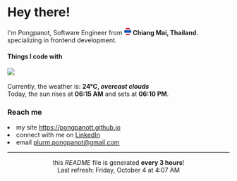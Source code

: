 <h1>Hey there!</h1>
<p>I'm Pongpanot, Software Engineer from <img src="./asset/thailand.png" width="16"/> <b>Chiang Mai, Thailand.</b> specializing in frontend development.</p>

<h4>Things I code with</h4>
<p align="left">
  <a href="https://pongpanott.github.io">
    <img src="https://skillicons.dev/icons?i=js,ts,html,css,react,nextjs,tailwind,redux,rxjs,express,mysql,postgres,sequelize,mongodb,nodejs,npm,github,docker&perline=6" />
  </a>
</p>


<p>Currently, the weather is: <b> 24°C, <i>overcast clouds</i></b></br>Today, the sun rises at <b>06:15 AM</b> and sets at <b>06:10 PM</b>.</p>

<h3>Reach me </h3>
    <li>my site <a href="https://pongpanott.github.io/" target="_blank" rel="noopener noreferrer">https://pongpanott.github.io</a> </li>
    <li>connect with me on <a href="https://www.linkedin.com/in/pongpanot-tunkrongsin-b61449139/" target="_blank" rel="noopener noreferrer">LinkedIn</a> 
    <li>email <a href="mailto:plurm.pongpanot@gmail.com">plurm.pongpanot@gmail.com</a> </li>

<hr />
<p align="center">this <i>README</i> file is generated <b>every 3 hours</b>!
</br>
Last refresh: Friday, October 4 at 4:07 AM


